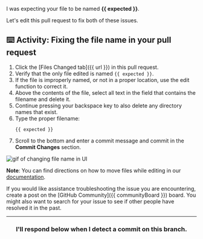 I was expecting your file to be named **{{ expected }}**. 

Let's edit this pull request to fix both of these issues.

## :keyboard: Activity: Fixing the file name in your pull request

1. Click the [Files Changed tab]({{ url }}) in this pull request.
1. Verify that the only file edited is named `{{ expected }}`.
1. If the file is improperly named, or not in a proper location, use the edit function to correct it. 
1. Above the contents of the file, select all text in the field that contains the filename and delete it.
1. Continue pressing your backspace key to also delete any directory names that exist.
1. Type the proper filename:
    ```shell
    {{ expected }}
    ```
1. Scroll to the bottom and enter a commit message and commit in the **Commit Changes** section.

![gif of changing file name in UI](https://user-images.githubusercontent.com/9906718/112817649-f4ac1a80-9082-11eb-972f-4a6609857b20.gif)

**Note**: You can find directions on how to move files while editing in our [documentation](https://docs.github.com/en/github/managing-files-in-a-repository/moving-a-file-to-a-new-location).

If you would like assistance troubleshooting the issue you are encountering, create a post on the [GitHub Community]({{ communityBoard }}) board. You might also want to search for your issue to see if other people have resolved it in the past.

<hr>
<h3 align="center">I'll respond below when I detect a commit on this branch.</h3>
